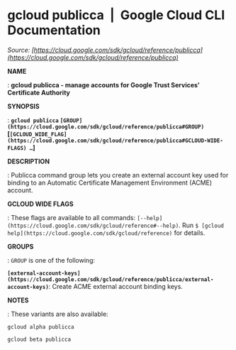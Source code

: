 # gcloud publicca  |  Google Cloud CLI Documentation

*Source: [https://cloud.google.com/sdk/gcloud/reference/publicca](https://cloud.google.com/sdk/gcloud/reference/publicca)*

**NAME**

: **gcloud publicca - manage accounts for Google Trust Services' Certificate Authority**

**SYNOPSIS**

: **`gcloud publicca` `[GROUP](https://cloud.google.com/sdk/gcloud/reference/publicca#GROUP)` [`[GCLOUD_WIDE_FLAG](https://cloud.google.com/sdk/gcloud/reference/publicca#GCLOUD-WIDE-FLAGS) …`]**

**DESCRIPTION**

: Publicca command group lets you create an external account key used for binding
to an Automatic Certificate Management Environment (ACME) account.

**GCLOUD WIDE FLAGS**

: These flags are available to all commands: `[--help](https://cloud.google.com/sdk/gcloud/reference#--help)`.
Run `$ [gcloud help](https://cloud.google.com/sdk/gcloud/reference)` for details.

**GROUPS**

: ``GROUP`` is one of the following:

**`[external-account-keys](https://cloud.google.com/sdk/gcloud/reference/publicca/external-account-keys)`**:
Create ACME external account binding keys.

**NOTES**

: These variants are also available:

```
gcloud alpha publicca
```

```
gcloud beta publicca
```